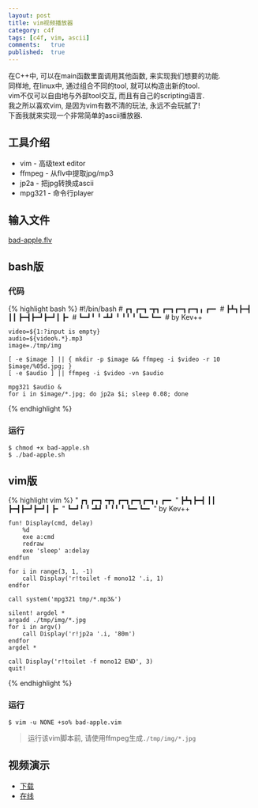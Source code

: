 ```yaml
---
layout: post
title: vim视频播放器
category: c4f
tags: [c4f, vim, ascii]
comments:   true
published:  true
---
```


在C++中, 可以在main函数里面调用其他函数, 来实现我们想要的功能.  
同样地, 在linux中, 通过组合不同的tool, 就可以构造出新的tool.  
vim不仅可以自由地与外部tool交互, 而且有自己的scripting语言.  
我之所以喜欢vim, 是因为vim有数不清的玩法, 永远不会玩腻了!  
下面我就来实现一个非常简单的ascii播放器.

## 工具介绍
- vim - 高级text editor
- ffmpeg - 从flv中提取jpg/mp3
- jp2a  - 把jpg转换成ascii
- mpg321 - 命令行player

## 输入文件
[bad-apple.flv](http://v.youku.com/v_show/id_XMzQxNDY0MDY0.html)

## bash版
### 代码
{% highlight bash %}
    #!/bin/bash
    # ┏┓ ┏━┓╺┳┓   ┏━┓┏━┓┏━┓╻  ┏━╸
    # ┣┻┓┣━┫ ┃┃   ┣━┫┣━┛┣━┛┃  ┣╸ 
    # ┗━┛╹ ╹╺┻┛   ╹ ╹╹  ╹  ┗━╸┗━╸
    # by Kev++

    video=${1:?input is empty}
    audio=${video%.*}.mp3
    image=./tmp/img

    [ -e $image ] || { mkdir -p $image && ffmpeg -i $video -r 10 $image/%05d.jpg; }
    [ -e $audio ] || ffmpeg -i $video -vn $audio

    mpg321 $audio &
    for i in $image/*.jpg; do jp2a $i; sleep 0.08; done
{% endhighlight %}

### 运行
    $ chmod +x bad-apple.sh
    $ ./bad-apple.sh

## vim版
{% highlight vim %}
    " ┏┓ ┏━┓╺┳┓   ┏━┓┏━┓┏━┓╻  ┏━╸
    " ┣┻┓┣━┫ ┃┃   ┣━┫┣━┛┣━┛┃  ┣╸ 
    " ┗━┛╹ ╹╺┻┛   ╹ ╹╹  ╹  ┗━╸┗━╸
    " by Kev++
    
    fun! Display(cmd, delay)
        %d
        exe a:cmd
        redraw
        exe 'sleep' a:delay
    endfun
    
    for i in range(3, 1, -1)
        call Display('r!toilet -f mono12 '.i, 1)
    endfor
    
    call system('mpg321 tmp/*.mp3&')
    
    silent! argdel *
    argadd ./tmp/img/*.jpg
    for i in argv()
        call Display('r!jp2a '.i, '80m')
    endfor
    argdel *
    
    call Display('r!toilet -f mono12 END', 3)
    quit!
{% endhighlight %}

### 运行
    $ vim -u NONE +so% bad-apple.vim
    
> 运行该vim脚本前, 请使用ffmpeg生成`./tmp/img/*.jpg`

## 视频演示
- [下载](#)
- [在线](#)
